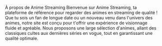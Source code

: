À propos de Anime Streaming
Bienvenue sur Anime Streaming, ta plateforme de référence pour regarder des animes en streaming de qualité ! Que tu sois un fan de longue date ou un nouveau venu dans l'univers des animes, notre site est conçu pour t'offrir une expérience de visionnage fluide et agréable. Nous proposons une large sélection d'animes, allant des classiques cultes aux dernières séries en vogue, tout en garantissant une qualité optimale.
